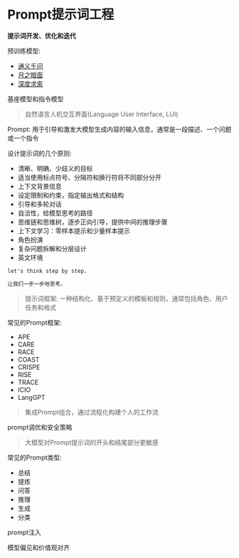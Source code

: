 # Prompt提示词工程

**提示词开发、优化和迭代**

预训练模型:

- [通义千问]()
- [月之暗面]()
- [深度求索]()

基座模型和指令模型

> 自然语言人机交互界面(Language User Interface, LUI)

Prompt: 用于引导和激发大模型生成内容的输入信息，通常是一段描述、一个问题或一个指令

设计提示词的几个原则:

- 清晰、明确、少歧义的目标
- 适当使用标点符号、分隔符和换行符将不同部分分开
- 上下文背景信息
- 设定限制和约束，指定输出格式和结构
- 引导和多轮对话
- 自洽性，给模型思考的路径
- 思维链和思维树，逐步正向引导，提供中间的推理步骤
- 上下文学习：零样本提示和少量样本提示
- 角色扮演
- 复杂问题拆解和分层设计
- 英文环境


```txt
let's think step by step.

让我们一步一步地思考。 


```

> 提示词框架: 一种结构化、基于预定义的模板和规则，通常包括角色、用户任务和格式

常见的Prompt框架:

- APE
- CARE
- RACE
- COAST
- CRISPE
- RISE
- TRACE
- ICIO
- LangGPT

> 集成Prompt组合，通过流程化构建个人的工作流

prompt调优和安全策略

> 大模型对Prompt提示词的开头和结尾部分更敏感

常见的Prompt类型:

- 总结
- 提炼
- 问答
- 推理
- 生成
- 分类

prompt注入

模型偏见和价值观对齐


